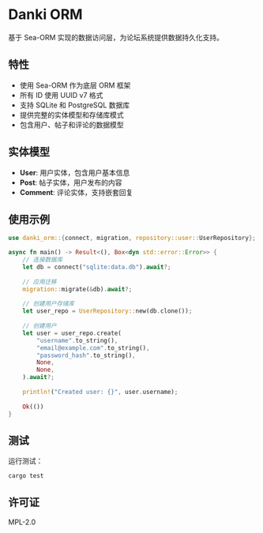 # Danki ORM

基于 Sea-ORM 实现的数据访问层，为论坛系统提供数据持久化支持。

## 特性

- 使用 Sea-ORM 作为底层 ORM 框架
- 所有 ID 使用 UUID v7 格式
- 支持 SQLite 和 PostgreSQL 数据库
- 提供完整的实体模型和存储库模式
- 包含用户、帖子和评论的数据模型

## 实体模型

- **User**: 用户实体，包含用户基本信息
- **Post**: 帖子实体，用户发布的内容
- **Comment**: 评论实体，支持嵌套回复

## 使用示例

```rust
use danki_orm::{connect, migration, repository::user::UserRepository};

async fn main() -> Result<(), Box<dyn std::error::Error>> {
    // 连接数据库
    let db = connect("sqlite:data.db").await?;
    
    // 应用迁移
    migration::migrate(&db).await?;
    
    // 创建用户存储库
    let user_repo = UserRepository::new(db.clone());
    
    // 创建用户
    let user = user_repo.create(
        "username".to_string(),
        "email@example.com".to_string(),
        "password_hash".to_string(),
        None,
        None,
    ).await?;
    
    println!("Created user: {}", user.username);
    
    Ok(())
}
```

## 测试

运行测试：

```bash
cargo test
```

## 许可证

MPL-2.0
